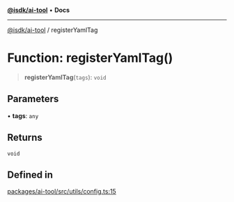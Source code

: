 [**@isdk/ai-tool**](../README.md) • **Docs**

***

[@isdk/ai-tool](../globals.md) / registerYamlTag

# Function: registerYamlTag()

> **registerYamlTag**(`tags`): `void`

## Parameters

• **tags**: `any`

## Returns

`void`

## Defined in

[packages/ai-tool/src/utils/config.ts:15](https://github.com/isdk/ai-tool.js/blob/5f9f0083c734722103ff5468e424b48c212a55f0/src/utils/config.ts#L15)
